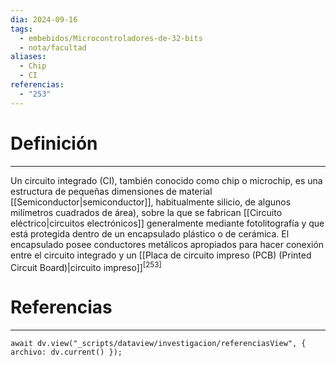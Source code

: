 ```yaml
---
dia: 2024-09-16
tags:
  - embebidos/Microcontroladores-de-32-bits
  - nota/facultad
aliases:
  - Chip
  - CI
referencias:
  - "253"
---
```

# Definición
---
Un circuito integrado (CI), también conocido como chip o microchip, es una estructura de pequeñas dimensiones de material [[Semiconductor|semiconductor]], habitualmente silicio, de algunos milímetros cuadrados de área), sobre la que se fabrican [[Circuito eléctrico|circuitos electrónicos]] generalmente mediante fotolitografía y que está protegida dentro de un encapsulado plástico o de cerámica. El encapsulado posee conductores metálicos apropiados para hacer conexión entre el circuito integrado y un [[Placa de circuito impreso (PCB) (Printed Circuit Board)|circuito impreso]]<sup><a href="#ref-253" style="color: inherit; text-decoration: none;">[253]</a></sup> 


# Referencias
---
```dataviewjs
await dv.view("_scripts/dataview/investigacion/referenciasView", { archivo: dv.current() });
```